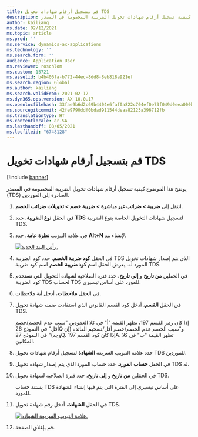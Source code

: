 ```yaml
---
title: قم بتسجيل أرقام شهادات تخويل TDS
description: يوضح هذا الموضوع كيفية تسجيل أرقام شهادات تخويل الضريبة المخصومة في المصدر (TDS) الصادرة إلى الموردين.
author: kailiang
ms.date: 02/12/2021
ms.topic: article
ms.prod: ''
ms.service: dynamics-ax-applications
ms.technology: ''
ms.search.form: ''
audience: Application User
ms.reviewer: roschlom
ms.custom: 15721
ms.assetid: b4b406fa-b772-44ec-8dd8-8eb818a921ef
ms.search.region: Global
ms.author: kailiang
ms.search.validFrom: 2021-02-12
ms.dyn365.ops.version: AX 10.0.17
ms.openlocfilehash: 33fae9b6d2c69b4404e6faf0a822c704ef0e73f049d0eea000b27501009c74aa
ms.sourcegitcommit: 42fe9790ddf0bdad911544deaa82123a396712fb
ms.translationtype: HT
ms.contentlocale: ar-SA
ms.lasthandoff: 08/05/2021
ms.locfileid: "6748128"
---
```

# <a name="record-tds-concession-certificate-numbers"></a>قم بتسجيل أرقام شهادات تخويل TDS

[!include [banner](../includes/banner.md)]

يوضح هذا الموضوع كيفية تسجيل أرقام شهادات تخويل الضريبة المخصومة في المصدر (TDS) الصادرة إلى الموردين.

1. انتقل إلى **ضريبة \> ضرائب غير مباشرة \> ضريبة خصم \> تخويلات ضرائب الخصم**.
2. في الحقل **نوع الضريبة**، حدد **TDS** لتسجيل شهادات التخويل الخاصة بنوع الضريبة TDS.
3. في علامة التبويب **نظرة عامة**، حدد **Alt+N** لإنشاء بند.

    [![رأس البند الجديد.](./media/apac-ind-TDS-34.png)](./media/apac-ind-TDS-34.png)

4. في الحقل **كود ضريبة الخصم**، حدد كود الضريبة TDS الذي يتم إصدار شهادات تخويل المورد له. يعرض الحقل **اسم كود ضريبة الخصم** اسم كود ضريبة TDS.
5. في الحقلين **من تاريخ** و **إلى تاريخ**، حدد فترة الصلاحية لشهادة التخويل التي تستخدم كود الضريبة TDS لحساب TDS للمورد على أساس تيسيري.
6. في الحقل **ملاحظات**، أدخل أية ملاحظات.
7. في الحقل **القسم**، أدخل كود القسم القانوني الذي استفادت ضمنه شهادة تخويل TDS.

    إذا كان رمز القسم 197، تظهر القيمة "أ" في كلا العمودين "سبب عدم الخصم/خصم أقل" في النموذج 26Q و"سبب الخصم عدم الخصم/خصم أقل/تضخيم الفائدة (إن وجد)" في النموذج 27Q. إذا كان كود القسم 197A، تظهر القيمة "ب" في كلا المكانين.

8. حدد علامة التبويب السريعة **الشهادة** لتسجيل أرقام شهادات تخويل TDS للموردين.
9. في الحقل **حساب المورد**، حدد حساب المورد الذي يتم إصدار شهادة تخويل TDS له.
10. في الحقلين **من تاريخ** و **إلى تاريخ**، حدد فترة الصلاحية لشهادة تخويل TDS.

    يستند حساب TDS على أساس تيسيري إلى الفترة التي يتم فيها إنشاء الشهادة للمورد.

11. في الحقل **الشهادة**، أدخل رقم شهادة تخويل TDS.

    [![علامة التبويب السريعة الشهادة.](./media/apac-ind-TDS-33.png)](./media/apac-ind-TDS-33.png)

12. قم بإغلاق الصفحة.
